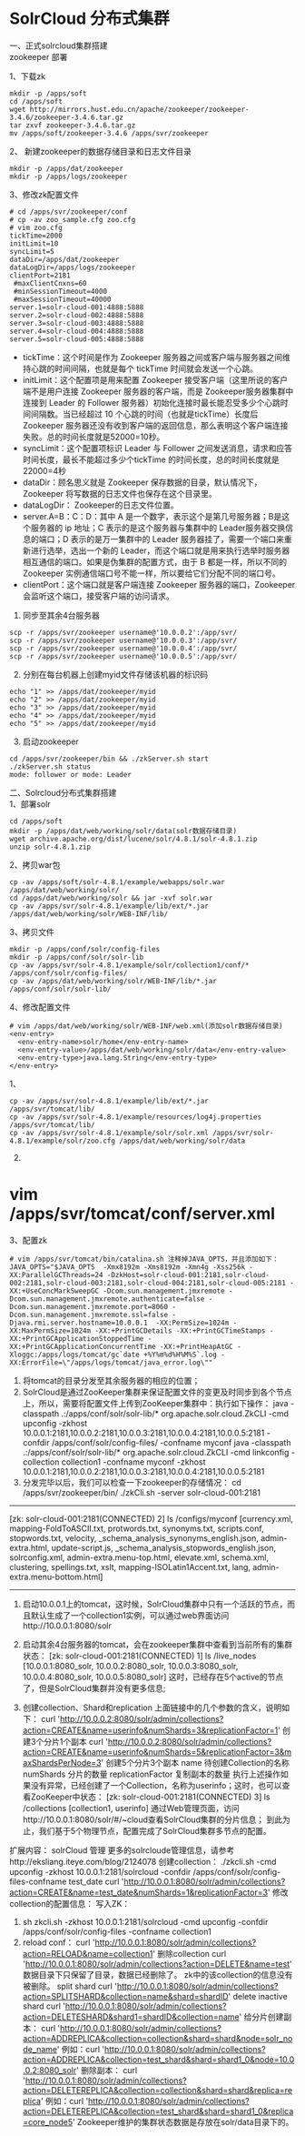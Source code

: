 SolrCloud 分布式集群
======

一、正式solrcloud集群搭建  
zookeeper 部署  

1、下载zk  
```
mkdir -p /apps/soft
cd /apps/soft
wget http://mirrors.hust.edu.cn/apache/zookeeper/zookeeper-3.4.6/zookeeper-3.4.6.tar.gz
tar zxvf zookeeper-3.4.6.tar.gz
mv /apps/soft/zookeeper-3.4.6 /apps/svr/zookeeper
```  

2、	新建zookeeper的数据存储目录和日志文件目录
```
mkdir -p /apps/dat/zookeeper
mkdir -p /apps/logs/zookeeper
```  

3、修改zk配置文件  
```
# cd /apps/svr/zookeeper/conf
# cp -av zoo_sample.cfg zoo.cfg
# vim zoo.cfg
tickTime=2000
initLimit=10
syncLimit=5
dataDir=/apps/dat/zookeeper
dataLogDir=/apps/logs/zookeeper
clientPort=2181
 #maxClientCnxns=60
 #minSessionTimeout=4000
 #maxSessionTimeout=40000
server.1=solr-cloud-001:4888:5888
server.2=solr-cloud-002:4888:5888
server.3=solr-cloud-003:4888:5888
server.4=solr-cloud-004:4888:5888
server.5=solr-cloud-005:4888:5888
```  

- tickTime：这个时间是作为 Zookeeper 服务器之间或客户端与服务器之间维持心跳的时间间隔，也就是每个 tickTime 时间就会发送一个心跳。
- initLimit：这个配置项是用来配置 Zookeeper 接受客户端（这里所说的客户端不是用户连接 Zookeeper 服务器的客户端，而是 Zookeeper服务器集群中连接到 Leader 的 Follower 服务器）初始化连接时最长能忍受多少个心跳时间间隔数。当已经超过 10 个心跳的时间（也就是tickTime）长度后 Zookeeper 服务器还没有收到客户端的返回信息，那么表明这个客户端连接失败。总的时间长度就是52000=10秒。
- syncLimit：这个配置项标识 Leader 与 Follower 之间发送消息，请求和应答时间长度，最长不能超过多少个tickTime 的时间长度，总的时间长度就是22000=4秒
- dataDir：顾名思义就是 Zookeeper 保存数据的目录，默认情况下，Zookeeper 将写数据的日志文件也保存在这个目录里。
- dataLogDir： Zookeeper的日志文件位置。
- server.A=B：C：D：其中 A 是一个数字，表示这个是第几号服务器；B是这个服务器的 ip 地址；C 表示的是这个服务器与集群中的 Leader服务器交换信息的端口；D 表示的是万一集群中的 Leader 服务器挂了，需要一个端口来重新进行选举，选出一个新的 Leader，而这个端口就是用来执行选举时服务器相互通信的端口。如果是伪集群的配置方式，由于 B 都是一样，所以不同的 Zookeeper 实例通信端口号不能一样，所以要给它们分配不同的端口号。
- clientPort：这个端口就是客户端连接 Zookeeper 服务器的端口，Zookeeper 会监听这个端口，接受客户端的访问请求。

1.	同步至其余4台服务器  
```
scp -r /apps/svr/zookeeper username@'10.0.0.2':/app/svr/
scp -r /apps/svr/zookeeper username@'10.0.0.3':/app/svr/
scp -r /apps/svr/zookeeper username@'10.0.0.4':/app/svr/
scp -r /apps/svr/zookeeper username@'10.0.0.5':/app/svr/
```  
2.	分别在每台机器上创建myid文件存储该机器的标识码  
```
echo "1" >> /apps/dat/zookeeper/myid
echo "2" >> /apps/dat/zookeeper/myid
echo "3" >> /apps/dat/zookeeper/myid
echo "4" >> /apps/dat/zookeeper/myid
echo "5" >> /apps/dat/zookeeper/myid
```  

3.	启动zookeeper  
```
cd /apps/svr/zookeeper/bin && ./zkServer.sh start
./zkServer.sh status
mode: follower or mode: Leader
```  



二、Solrcloud分布式集群搭建  
1、部署solr  
```
cd /apps/soft
mkdir -p /apps/dat/web/working/solr/data(solr数据存储目录)
wget archive.apache.org/dist/lucene/solr/4.8.1/solr-4.8.1.zip
unzip solr-4.8.1.zip
```  

2、拷贝war包  
```
cp -av /apps/soft/solr-4.8.1/example/webapps/solr.war /apps/dat/web/working/solr/
cd /apps/dat/web/working/solr && jar -xvf solr.war
cp -av /apps/svr/solr-4.8.1/example/lib/ext/*.jar /apps/dat/web/working/solr/WEB-INF/lib/
```  

3、拷贝文件  
```
mkdir -p /apps/conf/solr/config-files
mkdir -p /apps/conf/solr/solr-lib
cp -av /apps/svr/solr-4.8.1/example/solr/collection1/conf/* /apps/conf/solr/config-files/
cp -av /apps/dat/web/working/solr/WEB-INF/lib/*.jar /apps/conf/solr/solr-lib/
```  

4、修改配置文件  
```
# vim /apps/dat/web/working/solr/WEB-INF/web.xml(添加solr数据存储目录)
<env-entry>   
  <env-entry-name>solr/home</env-entry-name>   
  <env-entry-value>/apps/dat/web/working/solr/data</env-entry-value>   
  <env-entry-type>java.lang.String</env-entry-type>
</env-entry>
```  

1、
```
cp -av /apps/svr/solr-4.8.1/example/lib/ext/*.jar /apps/svr/tomcat/lib/
cp -av /apps/svr/solr-4.8.1/example/resources/log4j.properties /apps/svr/tomcat/lib/
cp -av /apps/svr/solr-4.8.1/example/solr/solr.xml /apps/svr/solr-4.8.1/example/solr/zoo.cfg /apps/dat/web/working/solr/data
```  
2.	
# vim /apps/svr/tomcat/conf/server.xml

3、配置zk
```
# vim /apps/svr/tomcat/bin/catalina.sh 注释掉JAVA_OPTS，并且添加如下：
JAVA_OPTS="$JAVA_OPTS  -Xmx8192m -Xms8192m -Xmn4g -Xss256k -XX:ParallelGCThreads=24 -DzkHost=solr-cloud-001:2181,solr-cloud-002:2181,solr-cloud-003:2181,solr-cloud-004:2181,solr-cloud-005:2181 -XX:+UseConcMarkSweepGC -Dcom.sun.management.jmxremote -Dcom.sun.management.jmxremote.authenticate=false -Dcom.sun.management.jmxremote.port=8060 -Dcom.sun.management.jmxremote.ssl=false -Djava.rmi.server.hostname=10.0.0.1  -XX:PermSize=1024m -XX:MaxPermSize=1024m -XX:+PrintGCDetails -XX:+PrintGCTimeStamps -XX:+PrintGCApplicationStoppedTime -XX:+PrintGCApplicationConcurrentTime -XX:+PrintHeapAtGC -Xloggc:/apps/logs/tomcat/gc`date +%Y%m%d%H%M%S`.log -XX:ErrorFile=\"/apps/logs/tomcat/java_error.log\""
```  
1.	将tomcat的目录分发至其余服务器的相应的位置；
2.	SolrCloud是通过ZooKeeper集群来保证配置文件的变更及时同步到各个节点上，所以，需要将配置文件上传到ZooKeeper集群中：执行如下操作：
java -classpath .:/apps/conf/solr/solr-lib/* org.apache.solr.cloud.ZkCLI -cmd upconfig -zkhost 10.0.0.1:2181,10.0.0.2:2181,10.0.0.3:2181,10.0.0.4:2181,10.0.0.5:2181 -confdir /apps/conf/solr/config-files/ -confname myconf
java -classpath .:/apps/conf/solr/solr-lib/* org.apache.solr.cloud.ZkCLI -cmd linkconfig -collection collection1 -confname myconf -zkhost 10.0.0.1:2181,10.0.0.2:2181,10.0.0.3:2181,10.0.0.4:2181,10.0.0.5:2181
3.	分发完毕以后，我们可以检查一下zookeeper的存储情况：
cd /apps/svr/zookeeper/bin/
./zkCli.sh -server solr-cloud-001:2181
________________________________________
[zk: solr-cloud-001:2181(CONNECTED) 2] ls /configs/myconf
[currency.xml, mapping-FoldToASCII.txt, protwords.txt, synonyms.txt, scripts.conf, stopwords.txt, velocity, _schema_analysis_synonyms_english.json, admin-extra.html, update-script.js, _schema_analysis_stopwords_english.json, solrconfig.xml, admin-extra.menu-top.html, elevate.xml, schema.xml, clustering, spellings.txt, xslt, mapping-ISOLatin1Accent.txt, lang, admin-extra.menu-bottom.html]
________________________________________

1.	启动10.0.0.1上的tomcat，这时候，SolrCloud集群中只有一个活跃的节点，而且默认生成了一个collection1实例，可以通过web界面访问http://10.0.0.1:8080/solr
2.	启动其余4台服务器的tomcat，会在zookeeper集群中查看到当前所有的集群状态：
[zk: solr-cloud-001:2181(CONNECTED) 1] ls /live_nodes
[10.0.0.1:8080_solr, 10.0.0.2:8080_solr, 10.0.0.3:8080_solr, 10.0.0.4:8080_solr, 10.0.0.5:8080_solr]
这时，已经存在5个active的节点了，但是SolrCloud集群并没有更多信息;


1.	创建collection、Shard和replication
上面链接中的几个参数的含义，说明如下：
curl 'http://10.0.0.2:8080/solr/admin/collections?action=CREATE&name=userinfo&numShards=3&replicationFactor=1'
创建3个分片1个副本
curl 'http://10.0.0.2:8080/solr/admin/collections?action=CREATE&name=userinfo&numShards=5&replicationFactor=3&maxShardsPerNode=3'
创建5个分片3个副本
name 待创建Collection的名称
numShards 分片的数量
replicationFactor 复制副本的数量
执行上述操作如果没有异常，已经创建了一个Collection，名称为userinfo；这时，也可以查看ZooKeeper中状态：
[zk: solr-cloud-001:2181(CONNECTED) 3] ls /collections
[collection1, userinfo]
通过Web管理页面，访问http://10.0.0.1:8080/solr/#/~cloud查看SolrCloud集群的分片信息；
到此为止，我们基于5个物理节点，配置完成了SolrCloud集群多节点的配置。


扩展内容：
solrCloud 管理
更多的solrcloude管理信息，请参考http://eksliang.iteye.com/blog/2124078
创建collection：
./zkcli.sh -cmd upconfig -zkhost 10.0.0.1:2181/solrcloud -confdir /apps/conf/solr/config-files-confname test_date
curl 'http://10.0.0.1:8080/solr/admin/collections?action=CREATE&name=test_date&numShards=1&replicationFactor=3'
修改collection的配置信息：
写入ZK：
1. sh zkcli.sh -zkhost 10.0.0.1:2181/solrcloud -cmd upconfig -confdir /apps/conf/solr/config-files -confname collection1
2. reload conf： curl 'http://10.0.0.1:8080/solr/admin/collections?action=RELOAD&name=collection1'
删除collection
curl 'http://10.0.0.1:8080/solr/admin/collections?action=DELETE&name=test'
数据目录下只保留了目录，数据已经删除了。
zk中的该collection的信息没有被删除。
split shard
curl 'http://10.0.0.1:8080/solr/admin/collections?action=SPLITSHARD&collection=name&shard=shardID'
delete inactive shard
curl 'http://10.0.0.1:8080/solr/admin/collections?action=DELETESHARD&shard1=shardID&collection=name'
给分片创建副本：
curl 'http://10.0.0.1:8080/solr/admin/collections?action=ADDREPLICA&collection=collection&shard=shard&node=solr_node_name'
例如：curl 'http://10.0.0.1:8080/solr/admin/collections?action=ADDREPLICA&collection=test_shard&shard=shard1_0&node=10.0.0.2:8080_solr'
删除副本：
curl 'http://10.0.0.1:8080/solr/admin/collections?action=DELETEREPLICA&collection=collection&shard=shard&replica=replica'
例如：curl 'http://10.0.0.1:8080/solr/admin/collections?action=DELETEREPLICA&collection=test_shard&shard=shard1_0&replica=core_node5'
Zookeeper维护的集群状态数据是存放在solr/data目录下的。

